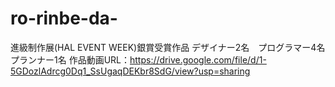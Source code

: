 # ro-rinbe-da-
進級制作展(HAL EVENT WEEK)銀賞受賞作品
デザイナー2名　プログラマー4名　プランナー1名
作品動画URL：https://drive.google.com/file/d/1-5GDozlAdrcg0Dq1_SsUgaqDEKbr8SdG/view?usp=sharing

